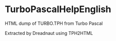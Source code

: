 # TurboPascalHelpEnglish
HTML dump of TURBO.TPH from Turbo Pascal

Extracted by Dreadnaut using TPH2HTML


